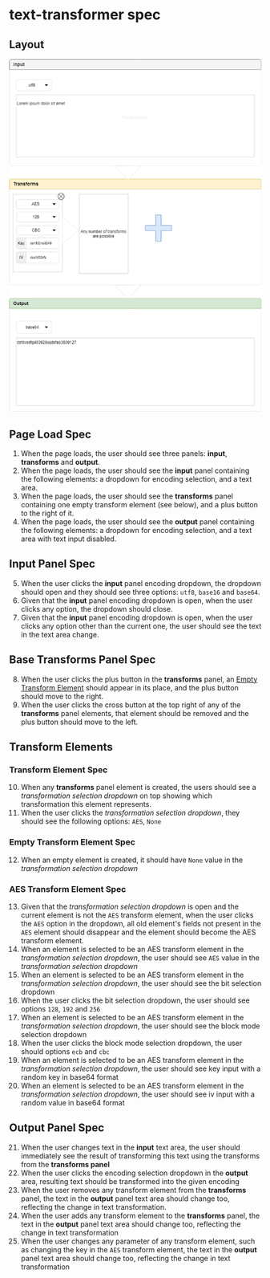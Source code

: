 # text-transformer spec

## Layout

![text-transformer-layout](layouts/transformer_2.png)

## Page Load Spec

1. When the page loads, the user should see three panels: __input__, __transforms__ and __output__.
2. When the page loads, the user should see the __input__ panel containing the following elements: a dropdown for encoding selection, and a text area.
3. When the page loads, the user should see the __transforms__ panel containing one empty transform element (see below), and a plus button to the right of it.
4. When the page loads, the user should see the __output__ panel containing the following elements: a dropdown for encoding selection, and a text area with text input disabled.

## Input Panel Spec

5. When the user clicks the __input__ panel encoding dropdown, the dropdown should open and they should see three options: `utf8`, `base16` and `base64`.
6. Given that the __input__ panel encoding dropdown is open, when the user clicks any option, the dropdown should close.
7. Given that the __input__ panel encoding dropdown is open, when the user clicks any option other than the current one, the user should see the text in the text area change.

## Base Transforms Panel Spec

8. When the user clicks the plus button in the __transforms__ panel, an [Empty Transform Element](#empty-transform-element-spec) should appear in its place, and the plus button should move to the right.
9. When the user clicks the cross button at the top right of any of the __transforms__ panel elements, that element should be removed and the plus button should move to the left.

## Transform Elements

### Transform Element Spec

10. When any __transforms__ panel element is created, the users should see a _transformation selection dropdown_ on top showing which transformation this element represents.
11. When the user clicks the _transformation selection dropdown_, they should see the following options: `AES`, `None`

### Empty Transform Element Spec

12. When an empty element is created, it should have `None` value in the _transformation selection dropdown_

### AES Transform Element Spec

13. Given that the _transformation selection dropdown_ is open and the current element is not the `AES` transform element, when the user clicks the `AES` option in the dropdown, all old element's fields not present in the `AES` element should disappear and the element should become the AES transform element.
14. When an element is selected to be an AES transform element in the _transformation selection dropdown_, the user should see `AES` value in the _transformation selection dropdown_
15. When an element is selected to be an AES transform element in the _transformation selection dropdown_, the user should see the bit selection dropdown
16. When the user clicks the bit selection dropdown, the user should see options `128`, `192` and `256`
17. When an element is selected to be an AES transform element in the _transformation selection dropdown_, the user should see the block mode selection dropdown
18. When the user clicks the block mode selection dropdown, the user should options `ecb` and `cbc`
19. When an element is selected to be an AES transform element in the _transformation selection dropdown_, the user should see key input with a random key in base64 format
20. When an element is selected to be an AES transform element in the _transformation selection dropdown_, the user should see iv input with a random value in base64 format

## Output Panel Spec

21. When the user changes text in the __input__ text area, the user should immediately see the result of transforming this text using the transforms from the __transforms panel__
22. When the user clicks the encoding selection dropdown in the __output__ area, resulting text should be transformed into the given encoding
23. When the user removes any transform element from the __transforms__ panel, the text in the __output__ panel text area should change too, reflecting the change in text transformation.
24. When the user adds any transform element to the __transforms__ panel, the text in the __output__ panel text area should change too, reflecting the change in text transformation
25. When the user changes any parameter of any transform element, such as changing the key in the `AES` transform element, the text in the __output__ panel text area should change too, reflecting the change in text transformation